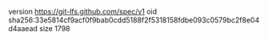 version https://git-lfs.github.com/spec/v1
oid sha256:33e5814cf9acf0f9bab0cdd5188f2f5318158fdbe093c0579bc2f8e04d4aaead
size 1798
